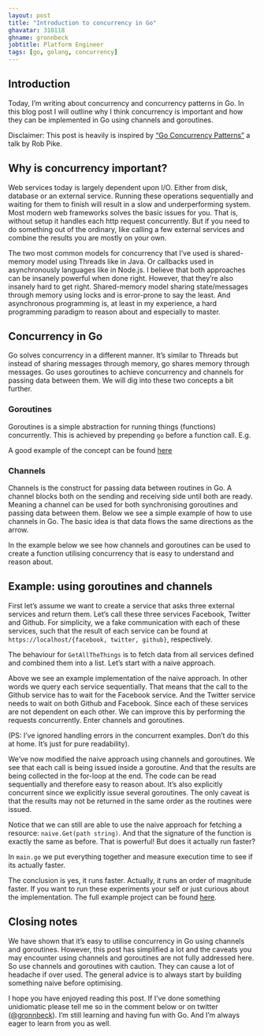 ```yaml
---
layout: post
title: "Introduction to concurrency in Go"
ghavatar: 310118
ghname: gronnbeck
jobtitle: Platform Engineer
tags: [go, golang, concurrency]
---
```


## Introduction
Today, I’m writing about concurrency and concurrency patterns in Go. In this blog post I will outline why I think concurrency is important and how they can be implemented in Go using channels and goroutines.

Disclaimer: This post is heavily is inspired by [“Go Concurrency Patterns”](https://www.youtube.com/watch?time_continue=3&v=f6kdp27TYZs) a talk by Rob Pike.

## Why is concurrency important?
Web services today is largely dependent upon I/O. Either from disk, database or an external service. Running these operations sequentially and waiting for them to finish will result in a slow and underperforming system. Most modern web frameworks solves the basic issues for you. That is, without setup it handles each http request concurrently. But if you need to do something out of the ordinary, like calling a few external services and combine the results you are mostly on your own.

The two most common models for concurrency that I’ve used is shared-memory model using Threads like in Java. Or callbacks used in asynchronously languages like in Node.js. I believe that both approaches can be insanely powerful when done right. However, that they’re also insanely hard to get right. Shared-memory model sharing state/messages through memory using locks and is error-prone to say the least. And asynchronous programming is, at least in my experience, a hard programming paradigm to reason about and especially to master.

## Concurrency in Go
Go solves concurrency in a different manner. It’s similar to Threads but instead of sharing messages through memory, go shares memory through messages. Go uses goroutines to achieve concurrency and channels for passing data between them. We will dig into these two concepts a bit further.

### Goroutines

Goroutines is a simple abstraction for running things (functions) concurrently.  This is achieved by prepending ``go`` before a function call. E.g.

<script src="https://gist.github.com/gronnbeck/d80cad16aff1514d32689bb3f11c5cdf.js"></script>

A good example of the concept can be found [here](https://tour.golang.org/concurrency/1)

### Channels

Channels is the construct for passing data between routines in Go. A channel blocks both on the sending and receiving side until both are ready. Meaning a channel can be used for both synchronising goroutines and passing data between them. Below we see a simple example of how to use channels in Go. The basic idea is that data flows the same directions as the arrow.

<script src="https://gist.github.com/gronnbeck/9c363b773e7bb43b4e58cea67ba8cb89.js"></script>

In the example below we see how channels and goroutines can be used to create a function utilising concurrency that is easy to understand and reason about.

## Example: using goroutines and channels

First let’s assume we want to create a service that asks three external services and return them. Let’s call these three services Facebook, Twitter and Github. For simplicity, we a fake communication with each of these services, such that the result of each service can be found at ``https://localhost/{facebook, twitter, github}``, respectively.

The behaviour for ``GetAllTheThings`` is to fetch data from all services defined and combined them into a list. Let’s start with a naive approach.

<script src="https://gist.github.com/gronnbeck/6caa0bac97e217e9542d41ab35398da4.js"></script>

Above we see an example implementation of the naive approach. In other words we query each service sequentially. That means that the call to the Github service has to wait for the Facebook service. And the Twitter service needs to wait on both Github and Facebook. Since each of these services are not dependent on each other. We can improve this by performing the requests concurrently. Enter channels and goroutines.

<script src="https://gist.github.com/gronnbeck/4feddc7018cd917aceea0e2d471bc978.js"></script>

(PS: I’ve ignored handling errors in the concurrent examples. Don’t do this at home. It’s just for pure readability).

We’ve now modified the naive approach using channels and goroutines. We see that each call is being issued inside a goroutine. And that the results are being collected in the for-loop at the end. The code can be read sequentially and therefore easy to reason about. It’s also explicitly concurrent since we explicitly issue several goroutines. The only caveat is that the results may not be returned in the same order as the routines were issued.

Notice that we can still are able to use the naive approach for fetching a resource: ``naive.Get(path string)``. And that the signature of the function is exactly the same as before. That is powerful! But does it actually run faster?

In ``main.go`` we put everything together and measure execution time to see if its actually faster.

<script src="https://gist.github.com/gronnbeck/f40f95750c5ace8337afe03b1664c275.js"></script>

<script src="https://gist.github.com/gronnbeck/6c58e8cec31565c5f70f96577b93b327.js"></script>

The conclusion is yes, it runs faster. Actually, it runs an order of magnitude faster. If you want to run these experiments your self or just curious about the implementation. The full example project can be found [here](https://github.com/gronnbeck/concurrencypatterns).

## Closing notes

We have shown that it’s easy to utilise concurrency in Go using channels and goroutines. However, this post has simplified a lot and the caveats you may encounter using channels and goroutines are not fully addressed here. So use channels and goroutines with caution. They can cause a lot of headache if over used. The general advice is to always start by building something naive before optimising.

I hope you have enjoyed reading this post. If I’ve done something unidiomatic please tell me so in the comment below or on twitter ([@gronnbeck](https://twitter.com/gronnbeck)). I’m still learning and having fun with Go. And I’m always eager to learn from you as well.
